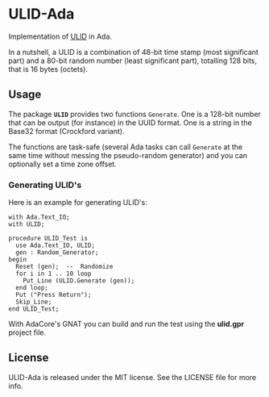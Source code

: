 # ULID-Ada

Implementation of [ULID](https://github.com/ulid/spec/blob/master/README.md) in Ada.

In a nutshell, a ULID is a combination of 48-bit time stamp (most significant part)
and a 80-bit random number (least significant part),
totalling 128 bits, that is 16 bytes (octets).

## Usage

The package **`ULID`** provides two functions `Generate`.
One is a 128-bit number that can be output (for instance) in the UUID format.
One is a string in the Base32 format (Crockford variant).

The functions are task-safe (several Ada tasks can call `Generate` at the same time without messing the pseudo-random generator)
and you can optionally set a time zone offset.

### Generating ULID's
Here is an example for generating ULID's:
```
with Ada.Text_IO;
with ULID;

procedure ULID_Test is
  use Ada.Text_IO, ULID;
  gen : Random_Generator;
begin
  Reset (gen);  --  Randomize
  for i in 1 .. 10 loop
    Put_Line (ULID.Generate (gen));
  end loop;
  Put ("Press Return");
  Skip_Line;
end ULID_Test;
```

With AdaCore's GNAT you can build and run the test using the **ulid.gpr** project file.

## License

ULID-Ada is released under the MIT license. See the LICENSE file for more info.
